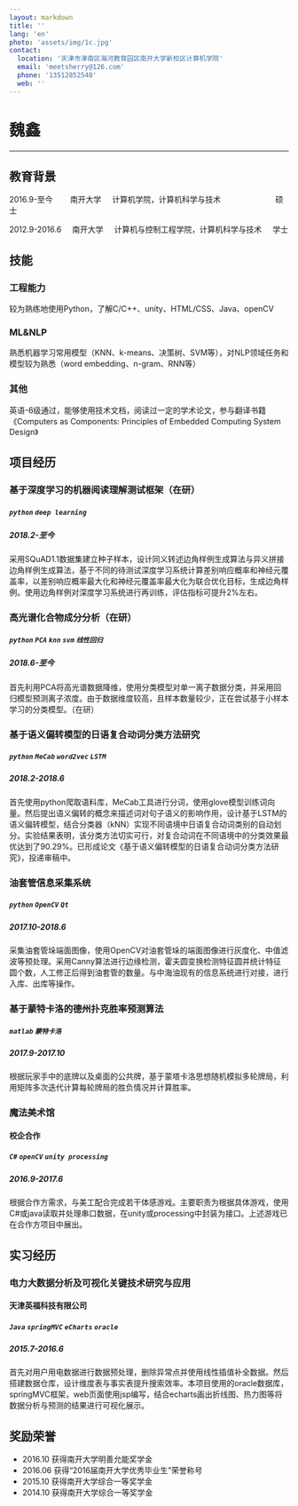 ```yaml
---
layout: markdown
title: ''
lang: 'en'
photo: 'assets/img/1c.jpg'
contact:
  location: '天津市津南区海河教育园区南开大学新校区计算机学院'
  email: 'meetsherry@126.com'
  phone: '13512852540'
  web: ''
---
```


# 魏鑫

-----------

## 教育背景
2016.9-至今&nbsp;&nbsp;&nbsp;&nbsp;&nbsp;&nbsp;&nbsp;
南开大学&nbsp;&nbsp;&nbsp;&nbsp;
计算机学院，计算机科学与技术&nbsp;&nbsp;&nbsp;&nbsp;&nbsp;&nbsp;&nbsp;&nbsp;&nbsp;&nbsp;&nbsp;&nbsp;&nbsp;&nbsp;&nbsp;&nbsp;&nbsp;&nbsp;&nbsp;&nbsp;&nbsp;&nbsp;&nbsp;&nbsp;
硕士

2012.9-2016.6&nbsp;&nbsp;&nbsp;&nbsp;
南开大学&nbsp;&nbsp;&nbsp;&nbsp;
计算机与控制工程学院，计算机科学与技术&nbsp;&nbsp;&nbsp;&nbsp;
学士


## 技能

### 工程能力
  较为熟练地使用Python，了解C/C++、unity、HTML/CSS、Java、openCV

### ML&NLP
  熟悉机器学习常用模型（KNN、k-means、决策树、SVM等），对NLP领域任务和模型较为熟悉（word embedding、n-gram、RNN等）

### 其他
  英语-6级通过，能够使用技术文档，阅读过一定的学术论文，参与翻译书籍《Computers as Components: Principles of Embedded Computing System Design》

## 项目经历

### 基于深度学习的机器阅读理解测试框架（在研）
##### `python`  `deep learning`
##### 2018.2-至今
采用SQuAD1.1数据集建立种子样本，设计同义转述边角样例生成算法与异义拼接边角样例生成算法，基于不同的待测试深度学习系统计算差别响应概率和神经元覆盖率，以差别响应概率最大化和神经元覆盖率最大化为联合优化目标，生成边角样例。使用边角样例对深度学习系统进行再训练，评估指标可提升2%左右。

### 高光谱化合物成分分析（在研）
##### `python` `PCA` `knn` `svm` `线性回归` 
##### 2018.6-至今
首先利用PCA将高光谱数据降维，使用分类模型对单一离子数据分类，并采用回归模型预测离子浓度。由于数据维度较高，且样本数量较少，正在尝试基于小样本学习的分类模型。（在研）

### 基于语义偏转模型的日语复合动词分类方法研究
##### `python` `MeCab` `word2vec` `LSTM`
##### 2018.2-2018.6
首先使用python爬取语料库，MeCab工具进行分词，使用glove模型训练词向量。然后提出语义偏转的概念来描述词对句子语义的影响作用，设计基于LSTM的语义偏转模型，结合分类器（kNN）实现不同语境中日语复合动词类别的自动划分。实验结果表明，该分类方法切实可行，对复合动词在不同语境中的分类效果最优达到了90.29%。已形成论文《基于语义偏转模型的日语复合动词分类方法研究》，投递审稿中。

### 油套管信息采集系统
##### `python` `OpenCV` `Qt`
##### 2017.10-2018.6
采集油套管垛端面图像，使用OpenCV对油套管垛的端面图像进行灰度化、中值滤波等预处理。采用Canny算法进行边缘检测，霍夫圆变换检测特征圆并统计特征圆个数，人工修正后得到油套管的数量。与中海油现有的信息系统进行对接，进行入库、出库等操作。

### 基于蒙特卡洛的德州扑克胜率预测算法
##### `matlab` `蒙特卡洛`
##### 2017.9-2017.10
根据玩家手中的底牌以及桌面的公共牌，基于蒙塔卡洛思想随机模拟多轮牌局，利用矩阵多次迭代计算每轮牌局的胜负情况并计算胜率。

### 魔法美术馆
#### 校企合作
##### `C#` `openCV` `unity`  `processing` 
##### 2016.9-2017.6
根据合作方需求，与美工配合完成若干体感游戏。主要职责为根据具体游戏，使用C#或java读取并处理串口数据，在unity或processing中封装为接口。上述游戏已在合作方项目中展出。

## 实习经历
### 电力大数据分析及可视化关键技术研究与应用
#### 天津英福科技有限公司
##### `Java` `springMVC` `eCharts` `oracle`
##### 2015.7-2016.6
首先对用户用电数据进行数据预处理，删除异常点并使用线性插值补全数据。然后搭建数据仓库，设计维度表与事实表提升搜索效率。本项目使用的oracle数据库，springMVC框架，web页面使用jsp编写，结合echarts画出折线图、热力图等将数据分析与预测的结果进行可视化展示。

## 奖励荣誉
* 2016.10       获得南开大学明善允能奖学金
* 2016.06       获得“2016届南开大学优秀毕业生”荣誉称号
* 2015.10       获得南开大学综合一等奖学金
* 2014.10       获得南开大学综合一等奖学金

